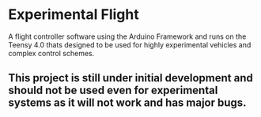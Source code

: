 # Experimental Flight
A flight controller software using the Arduino Framework and runs on the Teensy 4.0 thats designed to be used for highly experimental vehicles and complex control schemes.
## This project is still under initial development and should not be used even for experimental systems as it will not work and has major bugs.
